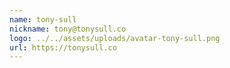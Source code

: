 ```yaml
---
name: tony-sull
nickname: tony@tonysull.co
logo: ../../assets/uploads/avatar-tony-sull.png
url: https://tonysull.co
---
```

